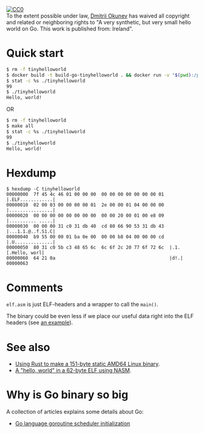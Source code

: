 <p xmlns:dct="http://purl.org/dc/terms/" xmlns:vcard="http://www.w3.org/2001/vcard-rdf/3.0#">
  <a rel="license"
     href="http://creativecommons.org/publicdomain/zero/1.0/">
    <img src="http://i.creativecommons.org/p/zero/1.0/88x31.png" style="border-style: none;" alt="CC0" />
  </a>
  <br />
  To the extent possible under law,
  <a rel="dct:publisher"
     href="https://github.com/xaionaro/">
    <span property="dct:title">Dmitrii Okunev</span></a>
  has waived all copyright and related or neighboring rights to
  "<span property="dct:title">A very synthetic, but very small hello world on Go</span>.
This work is published from:
<span property="vcard:Country" datatype="dct:ISO3166"
      content="IE" about="https://github.com/xaionaro-go/tinyhelloworld">
  Ireland</span>".
</p>

# Quick start

```sh
$ rm -f tinyhelloworld
$ docker build -t build-go-tinyhelloworld . && docker run -v "$(pwd):/project" build-go-tinyhelloworld
$ stat -c %s ./tinyhelloworld
99
$ ./tinyhelloworld
Hello, world!
```

OR

```sh
$ rm -f tinyhelloworld
$ make all
$ stat -c %s ./tinyhelloworld
99
$ ./tinyhelloworld
Hello, world!
```

# Hexdump
``````
$ hexdump -C tinyhelloworld 
00000000  7f 45 4c 46 01 00 00 00  00 00 00 00 00 00 00 01  |.ELF............|
00000010  02 00 03 00 00 00 00 01  2e 00 00 01 04 00 00 00  |................|
00000020  00 00 00 00 00 00 00 00  00 00 20 00 01 00 e8 09  |.......... .....|
00000030  00 00 00 31 c0 31 db 40  cd 80 66 90 53 31 db 43  |...1.1.@..f.S1.C|
00000040  b9 55 00 00 01 ba 0e 00  00 00 b8 04 00 00 00 cd  |.U..............|
00000050  80 31 c0 5b c3 48 65 6c  6c 6f 2c 20 77 6f 72 6c  |.1.[.Hello, worl|
00000060  64 21 0a                                          |d!.|
00000063
``````

# Comments

`elf.asm` is just ELF-headers and a wrapper to call the `main()`.

The binary could be even less if we place our useful data right into the ELF headers
(see [an example](http://www.muppetlabs.com/~breadbox/software/tiny/hello.asm.txt)).

# See also

* [Using Rust to make a 151-byte static AMD64 Linux binary](https://github.com/kmcallister/tiny-rust-demo).
* [A "hello, world" in a 62-byte ELF using NASM](http://www.muppetlabs.com/~breadbox/software/tiny/hello.asm.txt).

# Why is Go binary so big

A collection of articles explains some details about Go:
* [Go language goroutine scheduler initialization](https://cloud.tencent.com/developer/article/1450278)
